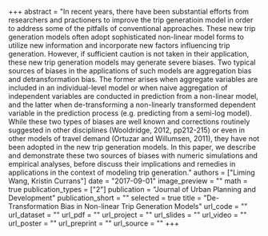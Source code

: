 +++
abstract = "In recent years, there have been substantial efforts from researchers and practioners to improve the trip generatioin model in order to address some of the pitfalls of conventional approaches. These new trip generation models often adopt sophisticated non-linear model forms to utilize new information and incorporate new factors influencing trip generation. However, if sufficient caution is not taken in their application, these new trip generation models may generate severe biases. Two typical sources of biases in the applications of such models are aggregation bias and detransformation bias. The former arises when aggregate variables are included in an individual-level model or when naive aggregation of independent variables are conducted in prediction from a non-linear model, and the latter when de-transforming a non-linearly transformed dependent variable in the prediction process (e.g. predicting from a semi-log model). While these two types of biases are well known and corrections routinely suggested in other disciplines (Wooldridge, 2012, pp212-215) or even in other models of travel demand (Ortuzar and Willumsen, 2011), they have not been adopted in the new trip generation models. In this paper, we describe and demonstrate these two sources of biases with numeric simulations and empirical analyses, before discuss their implications and remedies in applications in the context of modeling trip generation."
authors = ["Liming Wang, Kristin Currans"]
date = "2017-09-01"
image_preview = ""
math = true
publication_types = ["2"]
publication = "Journal of Urban Planning and Development"
publication_short = ""
selected = true
title = "De-Transformation Bias in Non-linear Trip Generation Models"
url_code = ""
url_dataset = ""
url_pdf = ""
url_project = ""
url_slides = ""
url_video = ""
url_poster = ""
url_preprint = ""
url_source = ""
+++

